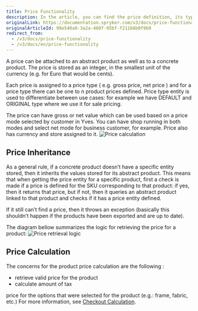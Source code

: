```yaml
---
title: Price Functionality
description: In the article, you can find the price definition, its types, how the price is inherited and calculated.
originalLink: https://documentation.spryker.com/v3/docs/price-functionality
originalArticleId: 98e540a0-3a2a-460f-95bf-f21166b0f9b9
redirect_from:
  - /v3/docs/price-functionality
  - /v3/docs/en/price-functionality
---
```


A price can be attached to an abstract product as well as to a concrete product. The price is stored as an integer, in the smallest unit of the currency (e.g. for Euro that would be cents).

Each price is assigned to a price type ( e.g. gross price, net price ) and for a price type there can be one to n product prices defined. Price type entity is used to differentiate between use cases: for example we have DEFAULT and ORIGINAL type where we use it for sale pricing.

The price can have gross or net value which can be used based on a price mode selected by customer in Yves. You can have shop running in both modes and select net mode for business customer, for example. Price also has currency and store assigned to it.
![Price calculation](https://spryker.s3.eu-central-1.amazonaws.com/docs/Features/Price/Price+Functionality/price_calculation.png)

## Price Inheritance

As a general rule, if a concrete product doesn’t have a specific entity stored, then it inherits the values stored for its abstract product. This means that when getting the price entity for a specific product, first a check is made if a price is defined for the SKU corresponding to that product: if yes, then it returns that price, but if not, then it queries an abstract product linked to that product and checks if it has a price entity defined.

If it still can’t find a price, then it throws an exception (basically this shouldn’t happen if the products have been exported and are up to date).

The diagram bellow summarizes the logic for retrieving the price for a product:
![Price retrieval logic](https://spryker.s3.eu-central-1.amazonaws.com/docs/Features/Price/Price+Functionality/price_retrieval_logic.png)

## Price Calculation

The concerns for the product price calculation are the following :

* retrieve valid price for the product
* calculate amount of tax

price for the options that were selected for the product (e.g.: frame, fabric, etc.)
For more information, see [Checkout Calculation](/docs/scos/dev/features/201907.0/shopping-cart/calculation/calculation-3.0.html).
